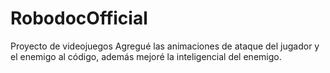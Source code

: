 # RobodocOfficial
 Proyecto de videojuegos
Agregué las animaciones de ataque del jugador y el enemigo al código, además mejoré la inteligencial del enemigo.
